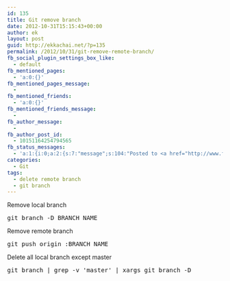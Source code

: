 ```yaml
---
id: 135
title: Git remove branch
date: 2012-10-31T15:15:43+00:00
author: ek
layout: post
guid: http://ekkachai.net/?p=135
permalink: /2012/10/31/git-remove-remote-branch/
fb_social_plugin_settings_box_like:
  - default
fb_mentioned_pages:
  - 'a:0:{}'
fb_mentioned_pages_message:
  - 
fb_mentioned_friends:
  - 'a:0:{}'
fb_mentioned_friends_message:
  - 
fb_author_message:
  - 
fb_author_post_id:
  - 10151164254794565
fb_status_messages:
  - 'a:1:{i:0;a:2:{s:7:"message";s:104:"Posted to <a href="http://www.facebook.com/10151164254794565" target="_blank">your Facebook Timeline</a>";s:5:"error";s:0:"";}}'
categories:
  - Git
tags:
  - delete remote branch
  - git branch
---
```

Remove local branch

<pre>git branch -D BRANCH_NAME
</pre>

Remove remote branch

<pre>git push origin :BRANCH_NAME
</pre>

Delete all local branch except master

<pre>git branch | grep -v 'master' | xargs git branch -D
</pre>
